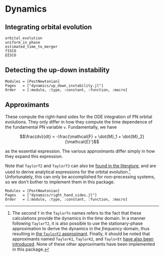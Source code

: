 # Dynamics

## Integrating orbital evolution

```@docs
orbital_evolution
uniform_in_phase
estimated_time_to_merger
fISCO
ΩISCO
```

## Detecting the up-down instability

```@autodocs
Modules = [PostNewtonian]
Pages   = ["dynamics/up_down_instability.jl"]
Order   = [:module, :type, :constant, :function, :macro]
```

## Approximants

These compute the right-hand sides for the ODE integration of PN orbital
evolutions.  They only differ in how they compute the time dependence of the
fundamental PN variable ``v``.  Fundamentally, we have
```math
\frac{dv}{dt} = -\frac{\mathcal{F} + \dot{M}_1 + \dot{M}_2} {\mathcal{E}'}
```
as the essential expression.  The various approximants differ simply in how they
expand this expression.

Note that `TaylorT2` and `TaylorT3` can also be [found in the
literature](https://arxiv.org/abs/0710.0158), and are used to derive analytical
expressions for the orbital evolution.[^2]  Unfortunately, this can only be
accomplished for non-precessing systems, so we don't bother to implement them in
this package.

[^2]: The second `T` in the `TaylorTn` names refers to the fact that these
    calculations provide the dynamics in the *time* domain.  In a manner
    following `TaylorT2`, it is also possible to use the stationary-phase
    approximation to derive the dynamics in the *frequency* domain, thus
    resulting in [the `TaylorF2` approximant](https://arxiv.org/abs/0901.1628).
    Finally, it should be noted that approximants named `TaylorK1`, `TaylorK2`,
    and `TaylorEt` [have also been introduced](https://arxiv.org/abs/0712.3236).
    None of these other approximants have been implemented in this package.

```@autodocs
Modules = [PostNewtonian]
Pages   = ["dynamics/right_hand_sides.jl"]
Order   = [:module, :type, :constant, :function, :macro]
```
